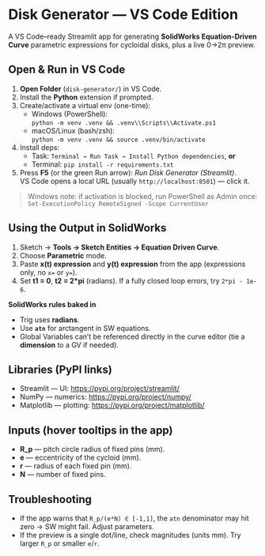 # Disk Generator — VS Code Edition

A VS Code–ready Streamlit app for generating **SolidWorks Equation-Driven Curve** parametric expressions for cycloidal disks, plus a live 0→2π preview.

## Open & Run in VS Code

1. **Open Folder** (`disk-generator/`) in VS Code.
2. Install the **Python** extension if prompted.
3. Create/activate a virtual env (one-time):
   - Windows (PowerShell):  
     `python -m venv .venv && .venv\\Scripts\\Activate.ps1`
   - macOS/Linux (bash/zsh):  
     `python -m venv .venv && source .venv/bin/activate`
4. Install deps:  
   - Task: `Terminal → Run Task → Install Python dependencies`, **or**  
   - Terminal: `pip install -r requirements.txt`
5. Press **F5** (or the green Run arrow): *Run Disk Generator (Streamlit)*.  
   VS Code opens a local URL (usually `http://localhost:8501`) — click it.

> Windows note: if activation is blocked, run PowerShell as Admin once:
> `Set-ExecutionPolicy RemoteSigned -Scope CurrentUser`

## Using the Output in SolidWorks
1. Sketch → **Tools → Sketch Entities → Equation Driven Curve**.
2. Choose **Parametric** mode.
3. Paste **x(t) expression** and **y(t) expression** from the app (expressions only, no `x=` or `y=`).
4. Set **t1 = 0**, **t2 = 2*pi** (radians). If a fully closed loop errors, try `2*pi - 1e-6`.

**SolidWorks rules baked in**
- Trig uses **radians**.
- Use **`atn`** for arctangent in SW equations.
- Global Variables can’t be referenced directly in the curve editor (tie a **dimension** to a GV if needed).

## Libraries (PyPI links)
- Streamlit — UI: https://pypi.org/project/streamlit/  
- NumPy — numerics: https://pypi.org/project/numpy/  
- Matplotlib — plotting: https://pypi.org/project/matplotlib/

## Inputs (hover tooltips in the app)
- **R_p** — pitch circle radius of fixed pins (mm).  
- **e** — eccentricity of the cycloid (mm).  
- **r** — radius of each fixed pin (mm).  
- **N** — number of fixed pins.

## Troubleshooting
- If the app warns that `R_p/(e*N) ∈ [-1,1]`, the `atn` denominator may hit zero → SW might fail. Adjust parameters.
- If the preview is a single dot/line, check magnitudes (units mm). Try larger `R_p` or smaller `e`/`r`.
